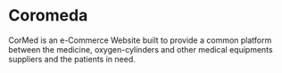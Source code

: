 # Coromeda
CorMed is an e-Commerce Website built to provide a common platform between the medicine, oxygen-cylinders and other medical equipments suppliers and the patients in need.
